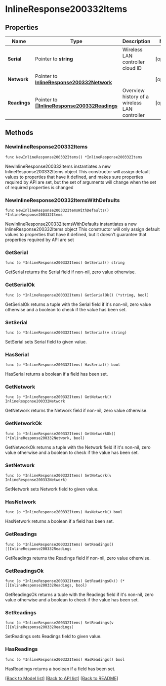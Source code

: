 # InlineResponse200332Items

## Properties

Name | Type | Description | Notes
------------ | ------------- | ------------- | -------------
**Serial** | Pointer to **string** | Wireless LAN controller cloud ID | [optional] 
**Network** | Pointer to [**InlineResponse200332Network**](InlineResponse200332Network.md) |  | [optional] 
**Readings** | Pointer to [**[]InlineResponse200332Readings**](InlineResponse200332Readings.md) | Overview history of a wireless LAN controller | [optional] 

## Methods

### NewInlineResponse200332Items

`func NewInlineResponse200332Items() *InlineResponse200332Items`

NewInlineResponse200332Items instantiates a new InlineResponse200332Items object
This constructor will assign default values to properties that have it defined,
and makes sure properties required by API are set, but the set of arguments
will change when the set of required properties is changed

### NewInlineResponse200332ItemsWithDefaults

`func NewInlineResponse200332ItemsWithDefaults() *InlineResponse200332Items`

NewInlineResponse200332ItemsWithDefaults instantiates a new InlineResponse200332Items object
This constructor will only assign default values to properties that have it defined,
but it doesn't guarantee that properties required by API are set

### GetSerial

`func (o *InlineResponse200332Items) GetSerial() string`

GetSerial returns the Serial field if non-nil, zero value otherwise.

### GetSerialOk

`func (o *InlineResponse200332Items) GetSerialOk() (*string, bool)`

GetSerialOk returns a tuple with the Serial field if it's non-nil, zero value otherwise
and a boolean to check if the value has been set.

### SetSerial

`func (o *InlineResponse200332Items) SetSerial(v string)`

SetSerial sets Serial field to given value.

### HasSerial

`func (o *InlineResponse200332Items) HasSerial() bool`

HasSerial returns a boolean if a field has been set.

### GetNetwork

`func (o *InlineResponse200332Items) GetNetwork() InlineResponse200332Network`

GetNetwork returns the Network field if non-nil, zero value otherwise.

### GetNetworkOk

`func (o *InlineResponse200332Items) GetNetworkOk() (*InlineResponse200332Network, bool)`

GetNetworkOk returns a tuple with the Network field if it's non-nil, zero value otherwise
and a boolean to check if the value has been set.

### SetNetwork

`func (o *InlineResponse200332Items) SetNetwork(v InlineResponse200332Network)`

SetNetwork sets Network field to given value.

### HasNetwork

`func (o *InlineResponse200332Items) HasNetwork() bool`

HasNetwork returns a boolean if a field has been set.

### GetReadings

`func (o *InlineResponse200332Items) GetReadings() []InlineResponse200332Readings`

GetReadings returns the Readings field if non-nil, zero value otherwise.

### GetReadingsOk

`func (o *InlineResponse200332Items) GetReadingsOk() (*[]InlineResponse200332Readings, bool)`

GetReadingsOk returns a tuple with the Readings field if it's non-nil, zero value otherwise
and a boolean to check if the value has been set.

### SetReadings

`func (o *InlineResponse200332Items) SetReadings(v []InlineResponse200332Readings)`

SetReadings sets Readings field to given value.

### HasReadings

`func (o *InlineResponse200332Items) HasReadings() bool`

HasReadings returns a boolean if a field has been set.


[[Back to Model list]](../README.md#documentation-for-models) [[Back to API list]](../README.md#documentation-for-api-endpoints) [[Back to README]](../README.md)


